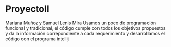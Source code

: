 # ProyectoII

Mariana Muñoz y Samuel Lenis Mira
Usamos un poco de programación funcional y tradicional, el código cumple con todos los objetivos propuestos 
y da la información correpondiente a cada requerimiento y
desarrollamos el código con el programa intellij 
